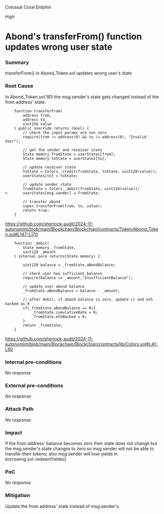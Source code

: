Colossal Coral Dolphin

High

# Abond's transferFrom() function updates wrong user state

### Summary

transferFrom() in Abond_Token.sol updates wrong user's state

### Root Cause

In Abond_Token.sol:165 the msg.sender's state gets changed instead of the from address' state.
```solidity
    function transferFrom(
        address from,
        address to,
        uint256 value
    ) public override returns (bool) {
        // check the input params are non zero
        require(from != address(0) && to != address(0), "Invalid User");

        // get the sender and receiver state
        State memory fromState = userStates[from];
        State memory toState = userStates[to];

        // update receiver state
        toState = Colors._credit(fromState, toState, uint128(value));
        userStates[to] = toState;

        // update sender state
        fromState = Colors._debit(fromState, uint128(value));
>       userStates[msg.sender] = fromState;

        // transfer abond
        super.transferFrom(from, to, value);
        return true;
    }
```
https://github.com/sherlock-audit/2024-11-autonomint/blob/main/Blockchain/Blockchian/contracts/Token/Abond_Token.sol#L147-L170
```solidity
    function _debit(
        State memory _fromState,
        uint128 _amount
    ) internal pure returns(State memory) {

        uint128 balance = _fromState.aBondBalance;
        
        // check user has sufficient balance
        require(balance >= _amount,"InsufficientBalance");
 
        // update user abond balance
        _fromState.aBondBalance = balance - _amount;

        // after debit, if abond balance is zero, update cr and eth backed as 0
        if(_fromState.aBondBalance == 0){
            _fromState.cumulativeRate = 0;
            _fromState.ethBacked = 0;
        }
        return _fromState;
    }
```
https://github.com/sherlock-audit/2024-11-autonomint/blob/main/Blockchain/Blockchian/contracts/lib/Colors.sol#L41-L60

### Internal pre-conditions

_No response_

### External pre-conditions

_No response_

### Attack Path

_No response_

### Impact

If the from address' balance becomes zero their state does not change but the msg.sender's state changes to zero so msg.sender will not be able to transfer their tokens; also msg.sender will lose yields in borrowing.sol::redeemYields()

### PoC

_No response_

### Mitigation

Update the from address' state instead of msg.sender's.
